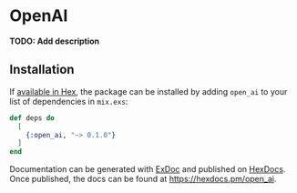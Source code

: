 # OpenAI

**TODO: Add description**

## Installation

If [available in Hex](https://hex.pm/docs/publish), the package can be installed
by adding `open_ai` to your list of dependencies in `mix.exs`:

```elixir
def deps do
  [
    {:open_ai, "~> 0.1.0"}
  ]
end
```

Documentation can be generated with [ExDoc](https://github.com/elixir-lang/ex_doc)
and published on [HexDocs](https://hexdocs.pm). Once published, the docs can
be found at <https://hexdocs.pm/open_ai>.

